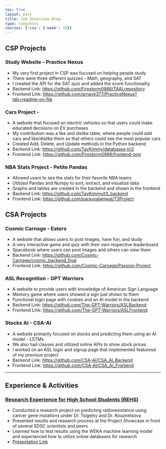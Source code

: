 ```yaml
---
toc: True
layout: post
title: Job Interview Blog
type: tangibles
courses: {'csa': {'week': 35}}
---
```


## CSP Projects

### Study Website - Practice Nexus

- My very first project in CSP was focused on helping people study
- There were three different quizzes - Math, geography, and SAT
- I created the API for the SAT quiz and added the score functionality
- Backend Link: https://github.com/Firestorm0986/TAALrepository
- Frontend Link: https://github.com/arnavk377/PracticeNexus?tab=readme-ov-file

### Cars Project -

- A website that focused on electric vehicles so that users could make educated decisions on EV purchases
- My contribution was a like and dislike table, where people could add cars and like/dislike them so that others could see the most popular cars
- Created Add, Delete, and Update methods in the Python backend
- Backend Link: https://github.com/TayKimmy/databases-tri2
- Frontend Link: https://github.com/Firestorm0986/frontend-proj

### NBA Stats Project - Petite Pandas

- Allowed users to see the stats for their favorite NBA teams
- Utilized Pandas and Numpy to sort, extract, and visualize data
- Graphs and tables are created in the backend and shown in the frontend
- Backend Link: https://github.com/TayKimmy/t3_backend
- Frontend Link: https://github.com/paravsalaniwal/T3Project


## CSA Projects

### Cosmic Carnage - Eaters

- A website that allows users to post images, have fun, and study
- A very interactive game and quiz with their own respective leaderboard
- Spacebook where users can post images and others can view them
- Backend Link: https://github.com/Cosmic-Carnage/cosmic_backend_final
- Frontend Link: https://github.com/Cosmic-Carnage/Passion-Project

### ASL Recognition - GPT Warriors

- A website to provide users with knowledge of American Sign Language
- Memory game where users showed a sign just shown to them
- Functional login page with cookies and an AI model in the backend
- Backend Link: https://github.com/The-GPT-Warriors/ASLBackend
- Frontend Link: https://github.com/The-GPT-Warriors/ASLFrontend

### Stocks AI - CSA-AI

- A website primarily focused on stocks and predicting them using an AI model - LSTMs
- We also had classes and utilized online APIs to show stock prices
- I worked on an ASL login and signup page that implemented featuresd of my previous project
- Backend Link: https://github.com/CSA-AI/CSA_AI_Backend
- Frontend Link: https://github.com/CSA-AI/CSA_AI_Frontend

---

## Experience & Activities 

### [Research Experience for High School Students (REHS)](https://education.sdsc.edu/studenttech/rehs/)

- Conducted a research project on predicting radioresistance using cancer gene mutations under Dr. Tsigelny and Dr. Kouznetsova
- Presented results and research process at the Project Showcase in front of several SDSC scientists and peers
- Learned how to test results using the WEKA machine learning model and experienced how to utilize online databases for research
- [Presentation Link](https://docs.google.com/presentation/d/1W53v3RA0pPY3awtnwfdNegsSkFfHv93NmUrTyylwEKM/edit?usp=sharing)
